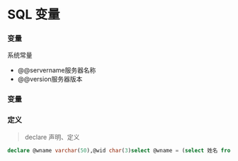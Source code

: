 # SQL 变量

### 变量

系统常量

- @@servername服务器名称
- @@version服务器版本

### 变量

### 定义

> declare 声明、定义
> 

```sql
declare @wname varchar(50),@wid char(3)select @wname = (select 姓名 from 学生 where 学号 = '1001010127')set @wid = @
```
